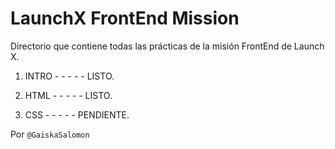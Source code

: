 # LaunchX FrontEnd Mission
Directorio que contiene todas las prácticas de la misión FrontEnd de Launch X.
>
1. INTRO - - - - -  LISTO.
>
2. HTML  - - - - -  LISTO.
>
3. CSS   - - - - -  PENDIENTE.


Por `@GaiskaSalomon`
